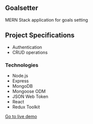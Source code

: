 ## Goalsetter

MERN Stack application for goals setting

## Project Specifications

- Authentication
- CRUD operations

### Technologies

- Node.js
- Express
- MongoDB
- Mongoose ODM
- JSON Web Token
- React
- Redux Toolkit

[Go to live demo](https://goalsetter-fd0m.onrender.com)
